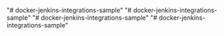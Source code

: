 "# docker-jenkins-integrations-sample" 
"# docker-jenkins-integrations-sample" 
"# docker-jenkins-integrations-sample" 
"# docker-jenkins-integrations-sample" 
